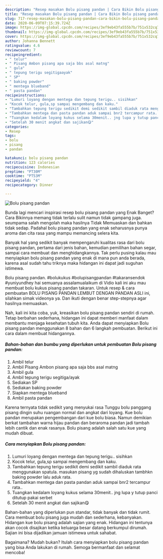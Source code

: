 ```yaml
---
description: "Resep masakan Bolu pisang pandan | Cara Bikin Bolu pisang pandan Yang Menggugah Selera"
title: "Resep masakan Bolu pisang pandan | Cara Bikin Bolu pisang pandan Yang Menggugah Selera"
slug: 717-resep-masakan-bolu-pisang-pandan-cara-bikin-bolu-pisang-pandan-yang-menggugah-selera
date: 2020-06-09T07:15:39.724Z
image: https://img-global.cpcdn.com/recipes/3ef9eb43fa555b7b/751x532cq70/bolu-pisang-pandan-foto-resep-utama.jpg
thumbnail: https://img-global.cpcdn.com/recipes/3ef9eb43fa555b7b/751x532cq70/bolu-pisang-pandan-foto-resep-utama.jpg
cover: https://img-global.cpcdn.com/recipes/3ef9eb43fa555b7b/751x532cq70/bolu-pisang-pandan-foto-resep-utama.jpg
author: Johanna Bennett
ratingvalue: 4.6
reviewcount: 7
recipeingredient:
- " telur"
- " Pisang Ambon pisang apa saja bbs asal matng"
- " gula"
- " tepung terigu segitigaayak"
- " SP"
- " baking powder"
- " mentega blueband"
- " pasta pandan"
recipeinstructions:
- "Lumuri loyang dengan mentega dan tepung terigu.. sisihkan"
- "Kocok telur, gula,sp sampai mengembang dan kaku."
- "Tambahkan tepung terigu sedikit demi sedikit sambil diaduk rata menggunakan spatula. masukan pisang yg sudah dihaluskan tambhkn baking powder lalu aduk rata."
- "Tambahkan mentega dan pasta pandan aduk sampai bnr2 tercampur rata.."
- "Tuangkan kedalam loyang kukus selama 30menit.. jng lupa y tutup panci ditutup pakai serbet"
- "Setelah 30 menit angkat dan sajikan😋"
categories:
- Resep
tags:
- bolu
- pisang
- pandan

katakunci: bolu pisang pandan 
nutrition: 123 calories
recipecuisine: Indonesian
preptime: "PT30M"
cooktime: "PT53M"
recipeyield: "4"
recipecategory: Dinner

---
```



![Bolu pisang pandan](https://img-global.cpcdn.com/recipes/3ef9eb43fa555b7b/751x532cq70/bolu-pisang-pandan-foto-resep-utama.jpg)

Bunda lagi mencari inspirasi resep bolu pisang pandan yang Enak Banget? Cara Bikinnya memang tidak terlalu sulit namun tidak gampang juga. seumpama salah mengolah maka hasilnya Tidak Memuaskan dan bahkan tidak sedap. Padahal bolu pisang pandan yang enak seharusnya punya aroma dan cita rasa yang mampu memancing selera kita.

Banyak hal yang sedikit banyak mempengaruhi kualitas rasa dari bolu pisang pandan, pertama dari jenis bahan, kemudian pemilihan bahan segar, sampai cara membuat dan menghidangkannya. Tak perlu pusing kalau mau menyiapkan bolu pisang pandan yang enak di mana pun anda berada, karena asal sudah tahu triknya maka hidangan ini dapat jadi suguhan istimewa.

Bolu pisang pandan. #bolukukus #bolupisangpandan #takaransendok #yuniyundhey hai semuanya assalamualaikum di Vidio kali ini aku mau membuat bolu kukus pisang pandan takaran. Untuk resep &amp; cara pembuatan BOLU PISANG PANDAN LEMBUT DENGAN PANDAN ASLI ini, silahkan simak videonya ya. Dan ikuti dengan benar step-stepnya agar hasilnya memuaskan.


Nah, kali ini kita coba, yuk, kreasikan bolu pisang pandan sendiri di rumah. Tetap berbahan sederhana, hidangan ini dapat memberi manfaat dalam membantu menjaga kesehatan tubuh kita. Anda dapat menyiapkan Bolu pisang pandan menggunakan 8 bahan dan 6 langkah pembuatan. Berikut ini cara dalam membuat hidangannya.

<!--inarticleads1-->

##### Bahan-bahan dan bumbu yang diperlukan untuk pembuatan Bolu pisang pandan:

1. Ambil  telur
1. Ambil  Pisang Ambon pisang apa saja bbs asal matng
1. Ambil  gula
1. Ambil  tepung terigu segitiga/ayak
1. Sediakan  SP
1. Sediakan  baking powder
1. Siapkan  mentega blueband
1. Ambil  pasta pandan


Karena ternyata tidak sedikit yang menyukai rasa Tunggu bolu panggang pisang dingin suhu ruangan normal dan angkat dari loyang. Kue bolu pandan merupakan pengembangan dari kue bolu biasa. Namun demikian berkat tambahan warna hijau pandan dan beraroma pandan jadi tambah lebih cantik dan enak rasanya. Bolu pisang adalah salah satu kue yang mudah dibuat. 

<!--inarticleads2-->

##### Cara menyiapkan Bolu pisang pandan:

1. Lumuri loyang dengan mentega dan tepung terigu.. sisihkan
1. Kocok telur, gula,sp sampai mengembang dan kaku.
1. Tambahkan tepung terigu sedikit demi sedikit sambil diaduk rata menggunakan spatula. masukan pisang yg sudah dihaluskan tambhkn baking powder lalu aduk rata.
1. Tambahkan mentega dan pasta pandan aduk sampai bnr2 tercampur rata..
1. Tuangkan kedalam loyang kukus selama 30menit.. jng lupa y tutup panci ditutup pakai serbet
1. Setelah 30 menit angkat dan sajikan😋


Bahan-bahan yang diperlukan pun standar, tidak banyak dan tidak rumit. Cara membuat bolu pisang juga mudah dan sederhana, kebanyakan. Hidangan kue bolu pisang adalah sajian yang enak. Hidangan ini tentunya akan cocok disajikan ketika keluarga besar datang berkumpul dirumah. Sajian ini bisa dijadikan jamuan istimewa untuk sahabat. 

Bagaimana? Mudah bukan? Itulah cara menyiapkan bolu pisang pandan yang bisa Anda lakukan di rumah. Semoga bermanfaat dan selamat mencoba!
